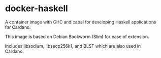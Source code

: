 # docker-haskell

A container image with GHC and cabal for developing Haskell applications for
Cardano.

This image is based on Debian Bookworm (Slim) for ease of extension.

Includes libsodium, libsecp256k1, and BLST which are also used in Cardano.
